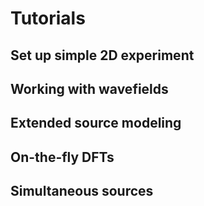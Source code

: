 # Tutorials

## Set up simple 2D experiment


## Working with wavefields


## Extended source modeling


## On-the-fly DFTs


## Simultaneous sources


